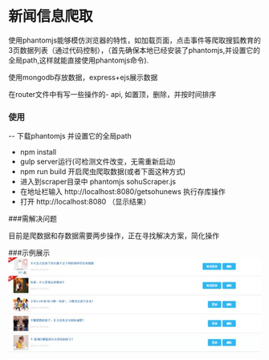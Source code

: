 # 新闻信息爬取

使用phantomjs能够模仿浏览器的特性，如加载页面，点击事件等爬取搜狐教育的3页数据列表（通过代码控制），（首先确保本地已经安装了phantomjs,并设置它的全局path,这样就能直接使用phantomjs命令).

使用mongodb存放数据，express+ejs展示数据

在router文件中有写一些操作的- api, 如置顶，删除，并按时间排序

### 使用
-- 下载phantomjs 并设置它的全局path
- npm install
- gulp server运行(可检测文件改变，无需重新启动)
- npm run build 开启爬虫爬取数据(或者下面这种方式)
- 进入到scraper目录中 phantomjs sohuScraper.js
- 在地址栏输入 http://localhost:8080/getsohunews 执行存库操作
- 打开 http://localhost:8080 （显示结果）

###需解决问题

目前是爬数据和存数据需要两步操作，正在寻找解决方案，简化操作

###示例展示
![新闻列表](https://github.com/chongziTeam/newsCatching/blob/master/screenShots/show.jpg)
